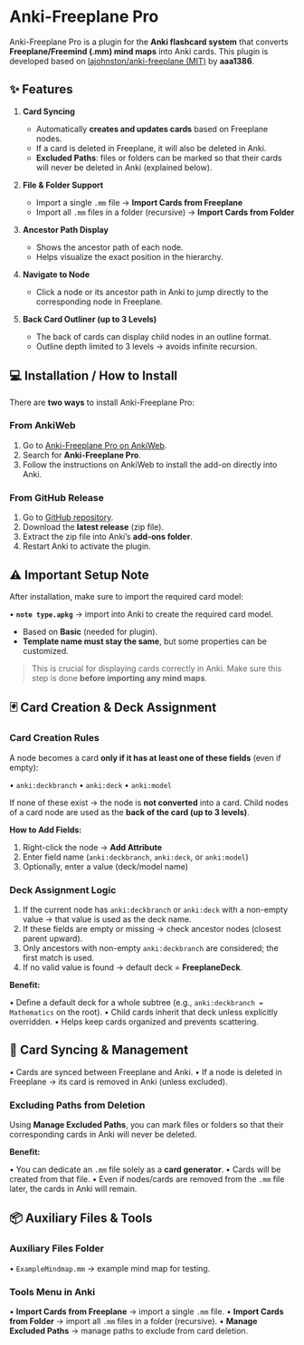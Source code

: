 

# Anki-Freeplane Pro

Anki-Freeplane Pro is a plugin for the **Anki flashcard system** that converts **Freeplane/Freemind (.mm) mind maps** into Anki cards.
This plugin is developed based on [lajohnston/anki-freeplane (MIT)](https://github.com/lajohnston/anki-freeplane) by **aaa1386**.



## ✨ Features

1. **Card Syncing**

   * Automatically **creates and updates cards** based on Freeplane nodes.
   * If a card is deleted in Freeplane, it will also be deleted in Anki.
   * **Excluded Paths**: files or folders can be marked so that their cards will never be deleted in Anki (explained below).

2. **File & Folder Support**

   * Import a single `.mm` file → **Import Cards from Freeplane**
   * Import all `.mm` files in a folder (recursive) → **Import Cards from Folder**

3. **Ancestor Path Display**

   * Shows the ancestor path of each node.
   * Helps visualize the exact position in the hierarchy.

4. **Navigate to Node**

   * Click a node or its ancestor path in Anki to jump directly to the corresponding node in Freeplane.

5. **Back Card Outliner (up to 3 Levels)**

   * The back of cards can display child nodes in an outline format.
   * Outline depth limited to 3 levels → avoids infinite recursion.



## 💻 Installation / How to Install

There are **two ways** to install Anki-Freeplane Pro:

### From AnkiWeb

1. Go to [Anki-Freeplane Pro on AnkiWeb](https://ankiweb.net/shared/info/1554342344?cb=1755614751979).
2. Search for **Anki-Freeplane Pro**.
3. Follow the instructions on AnkiWeb to install the add-on directly into Anki.

### From GitHub Release

1. Go to [GitHub repository](https://github.com/aaa1386/anki-freeplane-pro).
2. Download the **latest release** (zip file).
3. Extract the zip file into Anki’s **add-ons folder**.
4. Restart Anki to activate the plugin.



## ⚠️ Important Setup Note

After installation, make sure to import the required card model:

• **`note type.apkg`** → import into Anki to create the required card model.

* Based on **Basic** (needed for plugin).
* **Template name must stay the same**, but some properties can be customized.

> This is crucial for displaying cards correctly in Anki. Make sure this step is done **before importing any mind maps**.



## 🃏 Card Creation & Deck Assignment

### Card Creation Rules

A node becomes a card **only if it has at least one of these fields** (even if empty):

• `anki:deckbranch`
• `anki:deck`
• `anki:model`

If none of these exist → the node is **not converted** into a card.
Child nodes of a card node are used as the **back of the card (up to 3 levels)**.

**How to Add Fields:**

1. Right-click the node → **Add Attribute**
2. Enter field name (`anki:deckbranch`, `anki:deck`, or `anki:model`)
3. Optionally, enter a value (deck/model name)

### Deck Assignment Logic

1. If the current node has `anki:deckbranch` or `anki:deck` with a non-empty value → that value is used as the deck name.
2. If these fields are empty or missing → check ancestor nodes (closest parent upward).
3. Only ancestors with non-empty `anki:deckbranch` are considered; the first match is used.
4. If no valid value is found → default deck = **FreeplaneDeck**.

**Benefit:**

• Define a default deck for a whole subtree (e.g., `anki:deckbranch = Mathematics` on the root).
• Child cards inherit that deck unless explicitly overridden.
• Helps keep cards organized and prevents scattering.



## 🔧 Card Syncing & Management

• Cards are synced between Freeplane and Anki.
• If a node is deleted in Freeplane → its card is removed in Anki (unless excluded).

### Excluding Paths from Deletion

Using **Manage Excluded Paths**, you can mark files or folders so that their corresponding cards in Anki will never be deleted.

**Benefit:**

• You can dedicate an `.mm` file solely as a **card generator**.
• Cards will be created from that file.
• Even if nodes/cards are removed from the `.mm` file later, the cards in Anki will remain.



## 📦 Auxiliary Files & Tools

### Auxiliary Files Folder

• `ExampleMindmap.mm` → example mind map for testing.

### Tools Menu in Anki

• **Import Cards from Freeplane** → import a single `.mm` file.
• **Import Cards from Folder** → import all `.mm` files in a folder (recursive).
• **Manage Excluded Paths** → manage paths to exclude from card deletion.

